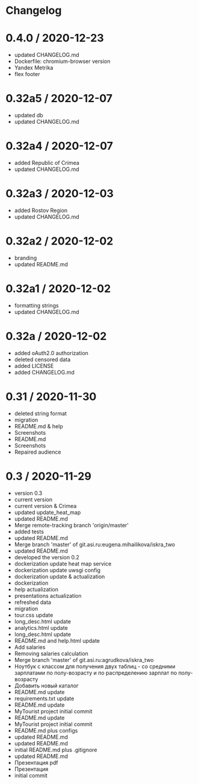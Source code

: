 Changelog
=========

0.4.0 / 2020-12-23
==================

  * updated CHANGELOG.md
  * Dockerfile: chromium-browser version
  * Yandex Metrika
  * flex footer

0.32a5 / 2020-12-07
==================

  * updated db
  * updated CHANGELOG.md

0.32a4 / 2020-12-07
===================

  * added Republic of Crimea
  * updated CHANGELOG.md

0.32a3 / 2020-12-03
===================

  * added Rostov Region
  * updated CHANGELOG.md

0.32a2 / 2020-12-02
===================

  * branding
  * updated README.md

0.32a1 / 2020-12-02
===================

  * formatting strings
  * updated CHANGELOG.md

0.32a / 2020-12-02
==================

  * added oAuth2.0 authorization
  * deleted censored data
  * added LICENSE
  * added CHANGELOG.md

0.31 / 2020-11-30
=================

  * deleted string format
  * migration
  * README.md & help
  * Screenshots
  * README.md
  * Screenshots
  * Repaired audience

0.3 / 2020-11-29
================

  * version 0.3
  * current version
  * current version & Crimea
  * updated update_heat_map
  * updated README.md
  * Merge remote-tracking branch 'origin/master'
  * added tests
  * updated README.md
  * Merge branch 'master' of git.asi.ru:eugena.mihailikova/iskra_two
  * updated README.md
  * developed the version 0.2
  * dockerization update heat map service
  * dockerization update uwsgi config
  * dockerization update & actualization
  * dockerization
  * help actualization
  * presentations actualization
  * refreshed data
  * migration
  * tour.css update
  * long_desc.html update
  * analytics.html update
  * long_desc.html update
  * README.md and help.html update
  * Add salaries
  * Removing salaries calculation
  * Merge branch 'master' of git.asi.ru:agrudkova/iskra_two
  * Ноутбук с классом для получения двух таблиц - со средними зарплатами по полу-возрасту и по распределению зарплат по полу-возрасту
  * Добавить новый каталог
  * README.md update
  * requirements.txt update
  * README.md update
  * MyTourist project initial commit
  * README.md update
  * MyTourist project initial commit
  * README.md plus configs
  * updated README.md
  * updated README.md 
  * initial README.md plus .gitignore
  * updated README.md
  * Презентация pdf
  * Презентация
  * initial commit
